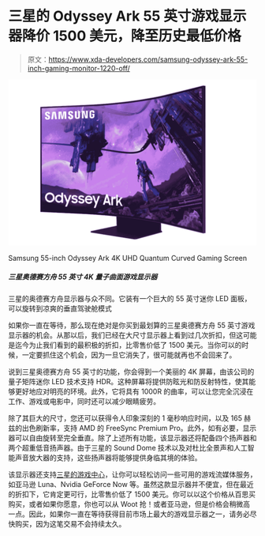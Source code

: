 # 三星的 Odyssey Ark 55 英寸游戏显示器降价 1500 美元，降至历史最低价格

> 原文：<https://www.xda-developers.com/samsung-odyssey-ark-55-inch-gaming-monitor-1220-off/>

 <picture>![](img/093854c325d09f71879adba9c7c885f4.png)</picture> 

Samsung 55-inch Odyssey Ark 4K UHD Quantum Curved Gaming Screen

##### 三星奥德赛方舟 55 英寸 4K 量子曲面游戏显示器

三星的奥德赛方舟显示器与众不同。它装有一个巨大的 55 英寸迷你 LED 面板，可以旋转到凉爽的垂直驾驶舱模式

如果你一直在等待，那么现在绝对是你买到最划算的三星奥德赛方舟 55 英寸游戏显示器的机会。从那以后，我们已经在大尺寸显示器上看到过几次折扣，但这可能是迄今为止我们看到的最积极的折扣，比零售价低了 1500 美元。当你可以的时候，一定要抓住这个机会，因为一旦它消失了，很可能就再也不会回来了。

说到三星奥德赛方舟 55 英寸的功能，你会得到一个美丽的 4K 屏幕，由该公司的量子矩阵迷你 LED 技术支持 HDR。这种屏幕将提供防眩光和防反射特性，使其能够更好地应对明亮的环境。此外，它将具有 1000R 的曲率，可以让您完全沉浸在工作、游戏或电影中，同时还可以减少眼睛疲劳。

除了其巨大的尺寸，您还可以获得令人印象深刻的 1 毫秒响应时间，以及 165 赫兹的出色刷新率，支持 AMD 的 FreeSync Premium Pro。此外，如有必要，显示器可以自由旋转至完全垂直。除了上述所有功能，该显示器还将配备四个扬声器和两个超重低音扬声器。由于三星的 Sound Dome 技术以及对杜比全景声和人工智能声音放大器的支持，这些扬声器将能够提供身临其境的体验。

该显示器还支持[三星的游戏中心](https://www.xda-developers.com/samsung-gaming-hub-is-now-live/)，让你可以轻松访问一些可用的游戏流媒体服务，如亚马逊 Luna、Nvidia GeForce Now 等。虽然这款显示器并不便宜，但在最近的折扣下，它肯定更可行，比零售价低了 1500 美元。你可以以这个价格从百思买购买，或者如果你愿意，你也可以从 Woot 抢！或者亚马逊，但是价格会稍微高一点。因此，如果你一直在等待获得目前市场上最大的游戏显示器之一，请务必尽快购买，因为这笔交易不会持续太久。